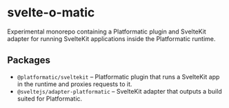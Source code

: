 # svelte-o-matic

Experimental monorepo containing a Platformatic plugin and SvelteKit adapter for
running SvelteKit applications inside the Platformatic runtime.

## Packages

- `@platformatic/sveltekit` – Platformatic plugin that runs a SvelteKit app in
  the runtime and proxies requests to it.
- `@sveltejs/adapter-platformatic` – SvelteKit adapter that outputs a build
  suited for Platformatic.